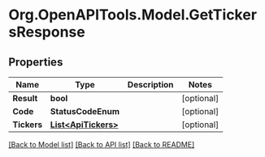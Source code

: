 # Org.OpenAPITools.Model.GetTickersResponse
## Properties

Name | Type | Description | Notes
------------ | ------------- | ------------- | -------------
**Result** | **bool** |  | [optional] 
**Code** | **StatusCodeEnum** |  | [optional] 
**Tickers** | [**List&lt;ApiTickers&gt;**](ApiTickers.md) |  | [optional] 

[[Back to Model list]](../README.md#documentation-for-models) [[Back to API list]](../README.md#documentation-for-api-endpoints) [[Back to README]](../README.md)

